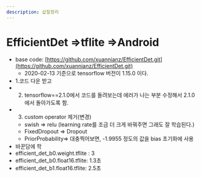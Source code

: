 ```yaml
---
description: 삽질정리
---
```


# EfficientDet =&gt;tflite =&gt;Android

* base code: [https://github.com/xuannianz/EfficientDet.git](https://github.com/xuannianz/EfficientDet.git)
  * 2020-02-13 기준으로 tensorflow 버전이 1.15.0 이다.
* 1.코드 다운 받고
* 2. tensorflow==2.1.0에서 코드를 돌려보는데 에러가 나는 부분 수정해서 2.1.0에서 돌아가도록 함.
* 3. custom operator 제거\(변경\)
  * swish =&gt; relu \(learning rate를 조금 더 크게 바꿔주면 그래도 잘 학습된다.\)
  * FixedDropout =&gt; Dropout
  * PriorProbability=&gt; 대충찍어보면, -1.9955 정도의 값을 bias 초기화에 사용
* 바꾼담에 학
* efficient\_det\_b0.weight.tflite : 3
* efficient\_det\_b0.float16.tflite: 1.3초
* efficient\_det\_b1.float16.tflite: 2.5초

